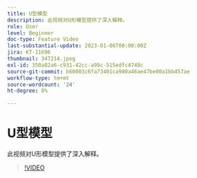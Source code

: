 ```yaml
---
title: U型模型
description: 此视频对U形模型提供了深入解释。
role: User
level: Beginner
doc-type: Feature Video
last-substantial-update: 2023-01-06T00:00:00Z
jira: KT-11696
thumbnail: 347214.jpeg
exl-id: 350a82a6-c931-42cc-a99c-515edfc4748c
source-git-commit: b60003c6fa73401ca980a46ae47be00a1bb457ae
workflow-type: tm+mt
source-wordcount: '24'
ht-degree: 0%

---
```


# U型模型

此视频对U形模型提供了深入解释。

>[!VIDEO](https://video.tv.adobe.com/v/347214/?quality=12&learn=on)
